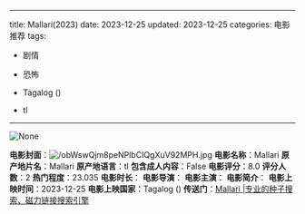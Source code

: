 
---
title: Mallari(2023)
date: 2023-12-25
updated: 2023-12-25
categories: 电影推荐
tags:

- 剧情
- 恐怖

- Tagalog ()
- tl
---

<img src="https://image.tmdb.org/t/p/originalNone" alt="None" title="None">

**电影封面**：<img src="https://image.tmdb.org/t/p/w200/obWswQjm8peNPlbCIQgXuV92MPH.jpg" alt="/obWswQjm8peNPlbCIQgXuV92MPH.jpg" title="/obWswQjm8peNPlbCIQgXuV92MPH.jpg">
**电影名称**：Mallari
**原产地片名**：Mallari
**原产地语言**：tl
**包含成人内容**：False
**电影评分**：8.0
**评分人数**：2
**热门程度**：23.035
**电影时长**：
**电影导演**：
**电影主演**：
**电影简介**：
**电影上映时间**：2023-12-25
**电影上映国家**：Tagalog ()
**传送门**：[Mallari |专业的种子搜索、磁力链接搜索引擎](https://movie.amd794.com:2083/?search=Mallari&ordering=&mode=match_phrase&page_size=10&page=1)


